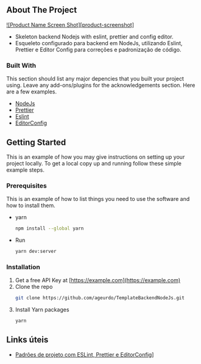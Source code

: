 
<!-- ABOUT THE PROJECT -->
## About The Project

[![Product Name Screen Shot][product-screenshot]](https://example.com)

* Skeleton backend Nodejs with eslint, prettier and config editor.
* Esqueleto configurado para backend em NodeJs, utilizando Eslint, Prettier e Editor Config para correções e padronização de código.


### Built With

This section should list any major depencies that you built your project using. Leave any add-ons/plugins for the acknowledgements section. Here are a few examples.
* [NodeJs](https://nodejs.org/)
* [Prettier](https://prettier.io/)
* [Eslint](https://eslint.org/)
* [EditorConfig](https://editorconfig.org/)


<!-- GETTING STARTED -->
## Getting Started

This is an example of how you may give instructions on setting up your project locally.
To get a local copy up and running follow these simple example steps.

### Prerequisites

This is an example of how to list things you need to use the software and how to install them.
* yarn
  ```sh
  npm install --global yarn
  ```
* Run
  ```sh
  yarn dev:server
  ```

### Installation

1. Get a free API Key at [https://example.com](https://example.com)
2. Clone the repo
   ```sh
   git clone https://github.com/ageurdo/TemplateBackendNodeJs.git
   ```
3. Install Yarn packages
   ```sh
   yarn
   ```

<!-- ACKNOWLEDGEMENTS -->
## Links úteis

* [Padrões de projeto com ESLint, Prettier e EditorConfig](https://www.notion.so/Padr-es-de-projeto-com-ESLint-Prettier-e-EditorConfig-0b57b47a24724c859c0cf226aa0cc3a7)]

